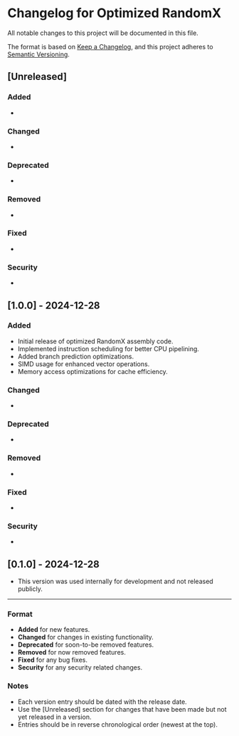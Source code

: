 # Changelog for Optimized RandomX

All notable changes to this project will be documented in this file.

The format is based on [Keep a Changelog](https://keepachangelog.com/en/1.0.0/), 
and this project adheres to [Semantic Versioning](https://semver.org/spec/v2.0.0.html).

## [Unreleased]

### Added
- 

### Changed
- 

### Deprecated
- 

### Removed
- 

### Fixed
- 

### Security
- 

## [1.0.0] - 2024-12-28

### Added
- Initial release of optimized RandomX assembly code.
- Implemented instruction scheduling for better CPU pipelining.
- Added branch prediction optimizations.
- SIMD usage for enhanced vector operations.
- Memory access optimizations for cache efficiency.

### Changed
- 

### Deprecated
- 

### Removed
- 

### Fixed
- 

### Security
- 

## [0.1.0] - 2024-12-28
- This version was used internally for development and not released publicly.

---

### Format

- **Added** for new features.
- **Changed** for changes in existing functionality.
- **Deprecated** for soon-to-be removed features.
- **Removed** for now removed features.
- **Fixed** for any bug fixes.
- **Security** for any security related changes.

### Notes

- Each version entry should be dated with the release date.
- Use the [Unreleased] section for changes that have been made but not yet released in a version.
- Entries should be in reverse chronological order (newest at the top).
